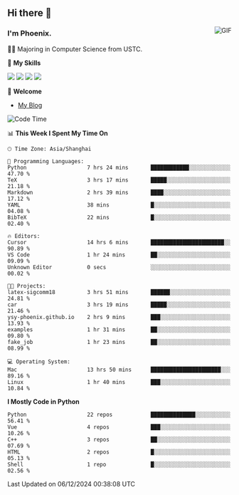 ## Hi there 👋
<img align="right" alt="GIF" src="https://raw.githubusercontent.com/JoeyBling/JoeyBling/master/pic/pusheencode.gif" />

### I'm Phoenix.

👨‍🎓 Majoring in Computer Science from USTC.

🌟 **My Skills**

![](https://img.shields.io/badge/-Python-3e74a2?style=flat-square&logo=Python&logoColor=fff)
![](https://img.shields.io/badge/-C++-9f62a5?style=flat&logo=cplusplus&logoColor=white)
![](https://img.shields.io/badge/-Linux-185886?style=flat-square&logo=Linux&logoColor=fff)
![](https://img.shields.io/badge/-Rust-ff4136?style=flat-square&logo=Rust&logoColor=fff)

💬 **Welcome**

- [My Blog](https://ysy-phoenix.github.io/)

<!--START_SECTION:waka-->
![Code Time](http://img.shields.io/badge/Code%20Time-1%2C003%20hrs%2033%20mins-blue)

📊 **This Week I Spent My Time On** 

```text
🕑︎ Time Zone: Asia/Shanghai

💬 Programming Languages: 
Python                   7 hrs 24 mins       ████████████░░░░░░░░░░░░░   47.70 % 
TeX                      3 hrs 17 mins       █████░░░░░░░░░░░░░░░░░░░░   21.18 % 
Markdown                 2 hrs 39 mins       ████░░░░░░░░░░░░░░░░░░░░░   17.12 % 
YAML                     38 mins             █░░░░░░░░░░░░░░░░░░░░░░░░   04.08 % 
BibTeX                   22 mins             █░░░░░░░░░░░░░░░░░░░░░░░░   02.40 % 

🔥 Editors: 
Cursor                   14 hrs 6 mins       ███████████████████████░░   90.89 % 
VS Code                  1 hr 24 mins        ██░░░░░░░░░░░░░░░░░░░░░░░   09.09 % 
Unknown Editor           0 secs              ░░░░░░░░░░░░░░░░░░░░░░░░░   00.02 % 

🐱‍💻 Projects: 
latex-sigcomm18          3 hrs 51 mins       ██████░░░░░░░░░░░░░░░░░░░   24.81 % 
car                      3 hrs 19 mins       █████░░░░░░░░░░░░░░░░░░░░   21.46 % 
ysy-phoenix.github.io    2 hrs 9 mins        ███░░░░░░░░░░░░░░░░░░░░░░   13.93 % 
examples                 1 hr 31 mins        ██░░░░░░░░░░░░░░░░░░░░░░░   09.80 % 
fake_job                 1 hr 23 mins        ██░░░░░░░░░░░░░░░░░░░░░░░   08.99 % 

💻 Operating System: 
Mac                      13 hrs 50 mins      ██████████████████████░░░   89.16 % 
Linux                    1 hr 40 mins        ███░░░░░░░░░░░░░░░░░░░░░░   10.84 % 
```

**I Mostly Code in Python** 

```text
Python                   22 repos            ██████████████░░░░░░░░░░░   56.41 % 
Vue                      4 repos             ███░░░░░░░░░░░░░░░░░░░░░░   10.26 % 
C++                      3 repos             ██░░░░░░░░░░░░░░░░░░░░░░░   07.69 % 
HTML                     2 repos             █░░░░░░░░░░░░░░░░░░░░░░░░   05.13 % 
Shell                    1 repo              █░░░░░░░░░░░░░░░░░░░░░░░░   02.56 % 
```




 Last Updated on 06/12/2024 00:38:08 UTC
<!--END_SECTION:waka-->

<!--
**ysy-phoenix/ysy-phoenix** is a ✨ _special_ ✨ repository because its `README.md` (this file) appears on your GitHub profile.

Here are some ideas to get you started:

- 🔭 I’m currently working on ...
- 🌱 I’m currently learning ...
- 👯 I’m looking to collaborate on ...
- 🤔 I’m looking for help with ...
- 💬 Ask me about ...
- 📫 How to reach me: ...
- 😄 Pronouns: ...
- ⚡ Fun fact: ...
-->
